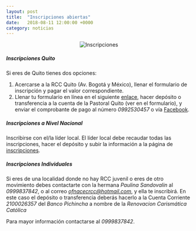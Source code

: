 ```yaml
---
layout: post
title:  "Inscripciones abiertas"
date:   2018-08-11 12:00:00 +0000
category: noticias
---
```


<center><img alt="Inscripciones" src="/assets/img/preecceju_1_logo.png" class="responsive-img" /></center>

##### Inscripciones Quito 

Si eres de Quito tienes dos opciones:

1. Acercarse a la RCC Quito (Av. Bogotá y México), llenar el formulario de inscripción y pagar el valor correspondiente.
2. Llenar tu formulario en línea en el siguiente [enlace](https://docs.google.com/forms/d/e/1FAIpQLSfBLxRW-eGTn2FM9UrLyEfjbeUw5WsNp0cGJhiFWJkvAn5-GA/viewform?usp=sf_link), hacer depósito o transferencia a la cuenta de la Pastoral Quito (ver en el formulario), y enviar el comprobante de pago al número _0992530457_ o vía [Facebook](https://www.facebook.com/eccejuquito2018/).

##### Inscripciones a Nivel Nacional

Inscribirse con el/la líder local. El líder local debe recaudar todas las inscripciones, hacer el depósito y subir la información a la página de [inscripciones](https://inscripciones.ecceju.rccec.org).

##### Inscripciones Individuales

Si eres de una localidad donde no hay RCC juvenil o eres de otro movimiento debes contactarte con la hermana *Paulina Sandovalin* al *0999837842*, o al correo *ofnacecrcc@hotmail.com*, y ella te inscribirá. En este caso el depósito o transferencia deberás hacerlo a la Cuenta Corriente *2100026357* del *Banco Pichincha* a nombre de la *Renovacion Carismática Católica*

Para mayor información contactarse al *0999837842*.
